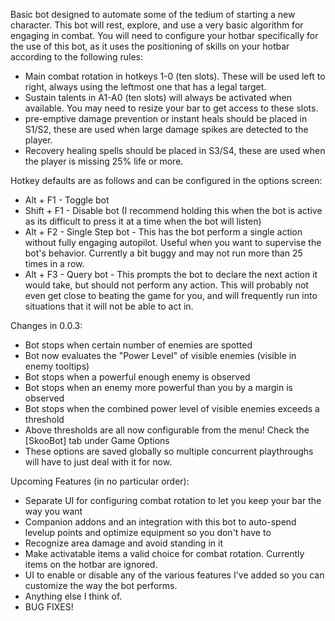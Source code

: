 Basic bot designed to automate some of the tedium of starting a new character.
This bot will rest, explore, and use a very basic algorithm for engaging in combat.
You will need to configure your hotbar specifically for the use of this bot,
as it uses the positioning of skills on your hotbar according to the following rules:
* Main combat rotation in hotkeys 1-0 (ten slots). These will be used left to right, always using the leftmost one that has a legal target.
* Sustain talents in A1-A0 (ten slots) will always be activated when available. You may need to resize your bar to get access to these slots.
* pre-emptive damage prevention or instant heals should be placed in S1/S2, these are used when large damage spikes are detected to the player.
* Recovery healing spells should be placed in S3/S4, these are used when the player is missing 25% life or more.

Hotkey defaults are as follows and can be configured in the options screen:
* Alt + F1 - Toggle bot
* Shift + F1 - Disable bot (I recommend holding this when the bot is active as its difficult to press it at a time when the bot will listen)
* Alt + F2 - Single Step bot - This has the bot perform a single action without fully engaging autopilot.
  Useful when you want to supervise the bot's behavior. Currently a bit buggy and may not run more than 25 times in a row.
* Alt + F3 - Query bot - This prompts the bot to declare the next action it would take, but should not perform any action.
This will probably not even get close to beating the game for you, and will frequently run into situations that it will not be able to act in.

Changes in 0.0.3:
* Bot stops when certain number of enemies are spotted
* Bot now evaluates the "Power Level" of visible enemies (visible in enemy tooltips)
* Bot stops when a powerful enough enemy is observed
* Bot stops when an enemy more powerful than you by a margin is observed
* Bot stops when the combined power level of visible enemies exceeds a threshold
* Above thresholds are all now configurable from the menu! Check the [SkooBot] tab under Game Options
* These options are saved globally so multiple concurrent playthroughs will have to just deal with it for now.

Upcoming Features (in no particular order):
* Separate UI for configuring combat rotation to let you keep your bar the way you want
* Companion addons and an integration with this bot to auto-spend levelup points and optimize equipment so you don't have to
* Recognize area damage and avoid standing in it
* Make activatable items a valid choice for combat rotation. Currently items on the hotbar are ignored.
* UI to enable or disable any of the various features I've added so you can customize the way the bot performs.
* Anything else I think of.
* BUG FIXES!